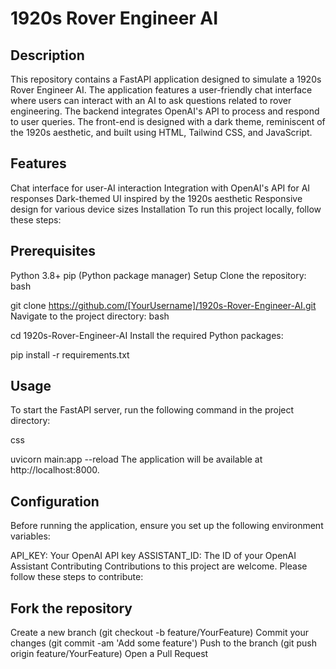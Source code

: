 # 1920s Rover Engineer AI
## Description
This repository contains a FastAPI application designed to simulate a 1920s Rover Engineer AI. The application features a user-friendly chat interface where users can interact with an AI to ask questions related to rover engineering. The backend integrates OpenAI's API to process and respond to user queries. The front-end is designed with a dark theme, reminiscent of the 1920s aesthetic, and built using HTML, Tailwind CSS, and JavaScript.

## Features
Chat interface for user-AI interaction
Integration with OpenAI's API for AI responses
Dark-themed UI inspired by the 1920s aesthetic
Responsive design for various device sizes
Installation
To run this project locally, follow these steps:

## Prerequisites
Python 3.8+
pip (Python package manager)
Setup
Clone the repository:
bash

git clone https://github.com/[YourUsername]/1920s-Rover-Engineer-AI.git
Navigate to the project directory:
bash

cd 1920s-Rover-Engineer-AI
Install the required Python packages:

pip install -r requirements.txt

## Usage
To start the FastAPI server, run the following command in the project directory:

css

uvicorn main:app --reload
The application will be available at http://localhost:8000.

## Configuration
Before running the application, ensure you set up the following environment variables:

API_KEY: Your OpenAI API key
ASSISTANT_ID: The ID of your OpenAI Assistant
Contributing
Contributions to this project are welcome. Please follow these steps to contribute:

## Fork the repository
Create a new branch (git checkout -b feature/YourFeature)
Commit your changes (git commit -am 'Add some feature')
Push to the branch (git push origin feature/YourFeature)
Open a Pull Request
